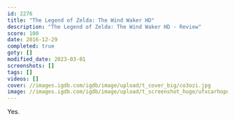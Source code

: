 ```yaml
---
id: 2276
title: "The Legend of Zelda: The Wind Waker HD"
description: "The Legend of Zelda: The Wind Waker HD - Review"
score: 100
date: 2016-12-29
completed: true
goty: []
modified_date: 2023-03-01
screenshots: []
tags: []
videos: []
cover: //images.igdb.com/igdb/image/upload/t_cover_big/co3ozi.jpg
image: //images.igdb.com/igdb/image/upload/t_screenshot_huge/ufxcarhopdgganl26on6.jpg
---
```

Yes.